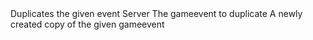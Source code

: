 <function name="DuplicateEvent" parent="gameevent" type="libraryfunc">
	<description>
		Duplicates the given event
	</description>
	<realm>Server</realm>
	<args>
		<arg name="event" type="IGameEvent">The gameevent to duplicate</arg>
	</args>
	<rets>
		<ret name="event" type="IGameEvent">A newly created copy of the given gameevent</ret>
	</rets>
</function>